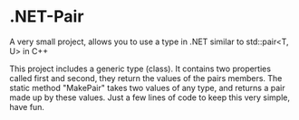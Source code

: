 # .NET-Pair
A very small project, allows you to use a type in .NET similar to std::pair&lt;T, U> in C++

This project includes a generic type (class).
It contains two properties called first and second, they return the values of the pairs members.
The static method "MakePair" takes two values of any type, and returns a pair made up by these values.
Just a few lines of code to keep this very simple, have fun.
